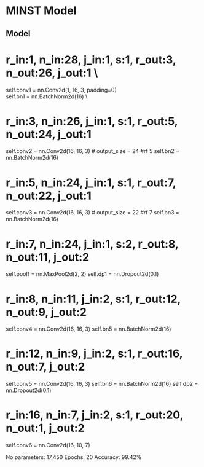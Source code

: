 # MINST Model

## Model


# r_in:1, n_in:28, j_in:1, s:1, r_out:3, n_out:26, j_out:1 \
self.conv1 = nn.Conv2d(1, 16, 3, padding=0) \
self.bn1 = nn.BatchNorm2d(16) \
# r_in:3, n_in:26, j_in:1, s:1, r_out:5, n_out:24, j_out:1
self.conv2 = nn.Conv2d(16, 16, 3) # output_size = 24 #rf 5
self.bn2 = nn.BatchNorm2d(16)
# r_in:5, n_in:24, j_in:1, s:1, r_out:7, n_out:22, j_out:1
self.conv3 = nn.Conv2d(16, 16, 3) # output_size = 22 #rf 7
self.bn3 = nn.BatchNorm2d(16)
# r_in:7, n_in:24, j_in:1, s:2, r_out:8, n_out:11, j_out:2
self.pool1 = nn.MaxPool2d(2, 2)
self.dp1 = nn.Dropout2d(0.1)
# r_in:8, n_in:11, j_in:2, s:1, r_out:12, n_out:9, j_out:2
self.conv4 = nn.Conv2d(16, 16, 3)
self.bn5 = nn.BatchNorm2d(16)
# r_in:12, n_in:9, j_in:2, s:1, r_out:16, n_out:7, j_out:2
self.conv5 = nn.Conv2d(16, 16, 3)
self.bn6 = nn.BatchNorm2d(16)
self.dp2 = nn.Dropout2d(0.1)
# r_in:16, n_in:7, j_in:2, s:1, r_out:20, n_out:1, j_out:2
self.conv6 = nn.Conv2d(16, 10, 7)


No parameters: 17,450
Epochs: 20
Accuracy: 99.42%
